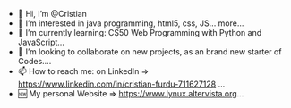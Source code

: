 - 👋 Hi, I’m @Cristian
- 👀 I’m interested in java programming, html5, css, JS... more...
- 🌱 I’m currently learning: CS50 Web Programming with Python and JavaScript...
- 💞️ I’m looking to collaborate on new projects, as an brand new starter of Codes....
- 📫 How to reach me: on LinkedIn => https://www.linkedin.com/in/cristian-furdu-711627128  ...
- 🆕 My personal Website => https://www.lynux.altervista.org...

<!---
LYNUXel/LYNUXel is a ✨ special ✨ repository because its `README.md` (this file) appears on your GitHub profile.
You can click the Preview link to take a look at your changes.
--->
